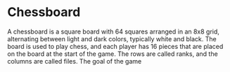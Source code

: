 # Chessboard
A chessboard is a square board with 64 squares arranged in an 8x8 grid, alternating between light and dark colors, typically white and black. The board is used to play chess, and each player has 16 pieces that are placed on the board at the start of the game. The rows are called ranks, and the columns are called files. The goal of the  game
